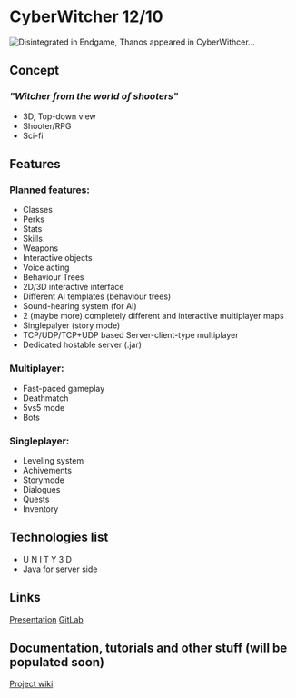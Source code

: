 # CyberWitcher 12/10
![Disintegrated in Endgame, Thanos appeared in CyberWithcer...](https://i.imgur.com/mbKZkXl.png)

## Concept
### *"Witcher from the world of shooters"*
 - 3D, Top-down view
 - Shooter/RPG
 - Sci-fi

## Features
### Planned features:
 - Classes
 - Perks
 - Stats
 - Skills
 - Weapons
 - Interactive objects
 - Voice acting
 - Behaviour Trees
 - 2D/3D interactive interface
 - Different AI templates (behaviour trees)
 - Sound-hearing system (for AI)
 - 2 (maybe more) completely different and interactive multiplayer maps
 - Singlepalyer (story mode)
 - TCP/UDP/TCP+UDP based Server-client-type multiplayer
 - Dedicated hostable server (.jar)

### Multiplayer:
 - Fast-paced gameplay
 - Deathmatch
 - 5vs5 mode
 - Bots

### Singleplayer:
 - Leveling system
 - Achivements
 - Storymode
 - Dialogues
 - Quests
 - Inventory

## Technologies list
 - U N I T Y 3 D
 - Java for server side

## Links
[Presentation](https://drive.google.com/file/d/111I8_-14rfV_Yr7XzM8W6rFNg0wP9FIs/view?usp=sharing)
[GitLab](https://gitlab.cs.ttu.ee/kigris/iti0200-2020-project)


## Documentation, tutorials and other stuff (will be populated soon)
[Project wiki](https://gitlab.cs.ttu.ee/kigris/iti0200-2020-project/-/wikis/home)
